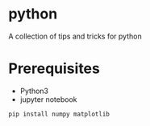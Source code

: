 # python
A collection of tips and tricks for python

# Prerequisites
* Python3
* jupyter notebook

```
pip install numpy matplotlib
```